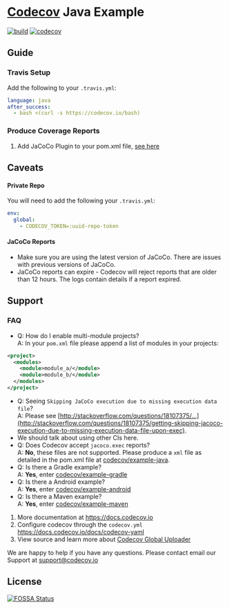 # [Codecov][0] Java Example

[![build](https://github.com/glozanoa/jacoco-example/actions/workflows/build.yml/badge.svg)](https://github.com/glozanoa/jacoco-example/actions/workflows/build.yml)
[![codecov](https://codecov.io/gh/glozanoa/jacoco-example/branch/main/graph/badge.svg?token=V3JO7NOO72)](https://codecov.io/gh/glozanoa/jacoco-example)

## Guide

### Travis Setup

Add the following to your `.travis.yml`:
```yml
language: java
after_success:
  - bash <(curl -s https://codecov.io/bash)
```

### Produce Coverage Reports
1. Add JaCoCo Plugin to your pom.xml file, [see here](https://github.com/codecov/example-java/blob/master/pom.xml#L43-L61)

## Caveats

#### Private Repo
You will need to add the following your `.travis.yml`:
```yml
env:
  global:
    - CODECOV_TOKEN=:uuid-repo-token
```

#### JaCoCo Reports

- Make sure you are using the latest version of JaCoCo. There are issues with previous versions of JaCoCo.
- JaCoCo reports can expire - Codecov will reject reports that are older than 12 hours. The logs contain details if a report expired.

## Support

### FAQ
- Q:  How do I enable multi-module projects?<br/>A: In your `pom.xml` file please append a list of modules in your projects:
```xml
<project>
  <modules>
    <module>module_a/</module>
    <module>module_b/</module>
  </modules>
</project>
```
- Q:  Seeing `Skipping JaCoCo execution due to missing execution data file`?<br/>A: Please see [http://stackoverflow.com/questions/18107375/...](http://stackoverflow.com/questions/18107375/getting-skipping-jacoco-execution-due-to-missing-execution-data-file-upon-exec).
- We should talk about using other CIs here.
- Q: Does Codecov accept `jacoco.exec` reports?<br/>A: **No**, these files are not supported. Please produce a `xml` file as detailed in the pom.xml file at [codecov/example-java][1].
- Q: Is there a Gradle example?<br/>A: **Yes**, enter [codecov/example-gradle][2]
- Q: Is there a Android example?<br/>A: **Yes**, enter [codecov/example-android][3]
- Q: Is there a Maven example?<br/>A: **Yes**, enter [codecov/example-maven][4]

1. More documentation at https://docs.codecov.io
2. Configure codecov through the `codecov.yml`  https://docs.codecov.io/docs/codecov-yaml
3. View source and learn more about [Codecov Global Uploader](https://github.com/codecov/codecov-bash)

We are happy to help if you have any questions. Please contact email our Support at [support@codecov.io](mailto:support@codecov.io)

[0]: https://codecov.io/
[1]: https://github.com/codecov/example-java
[2]: https://github.com/codecov/example-gradle
[3]: https://github.com/codecov/example-android
[4]: https://github.com/codecov/example-java-maven
[5]: https://docs.codecov.io/docs/about-the-codecov-bash-uploader#section-upload-token


## License
[![FOSSA Status](https://app.fossa.com/api/projects/git%2Bgithub.com%2Fcodecov%2Fexample-java.svg?type=large)](https://app.fossa.com/projects/git%2Bgithub.com%2Fcodecov%2Fexample-java?ref=badge_large)

